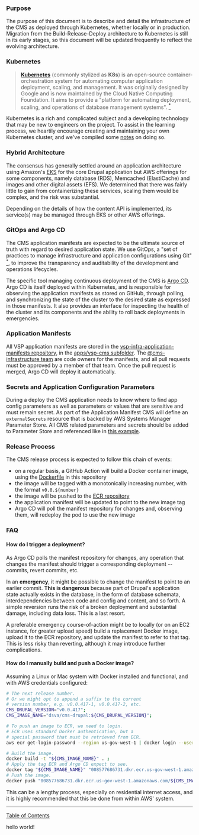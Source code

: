 ### Purpose

The purpose of this document is to describe and detail the infrastructure of the CMS as deployed through Kubernetes, whether locally or in production.  Migration from the Build-Release-Deploy architecture to Kubernetes is still in its early stages, so this document will be updated frequently to reflect the evolving architecture.

### Kubernetes
><b>[Kubernetes](https://kubernetes.io/)</b> (commonly stylized as <b>K8s</b>) is an open-source container-orchestration system for automating computer application deployment, scaling, and management. It was originally designed by Google and is now maintained by the Cloud Native Computing Foundation. It aims to provide a "platform for automating deployment, scaling, and operations of database management systems". [<sup>\*</sup>](https://en.wikipedia.org/wiki/Kubernetes)

Kubernetes is a rich and complicated subject and a developing technology that may be new to engineers on the project.  To assist in the learning process, we heartily encourage creating and maintaining your own Kubernetes cluster, and we've compiled some [notes](https://github.com/department-of-veterans-affairs/va.gov-cms/issues/6545#issuecomment-936936548) on doing so.

### Hybrid Architecture
The consensus has generally settled around an application architecture using Amazon's [EKS](https://aws.amazon.com/eks/) for the core Drupal application but AWS offerings for some components, namely database (RDS), Memcached (ElastiCache) and images and other digital assets (EFS).  We determined that there was fairly little to gain from containerizing these services, scaling them would be complex, and the risk was substantial.

Depending on the details of how the content API is implemented, its service(s) may be managed through EKS or other AWS offerings.

### GitOps and Argo CD
The CMS application manifests are expected to be the ultimate source of truth with regard to desired application state.  We use GitOps, a "set of practices to manage infrastructure and application configurations using Git" [<sup>\*</sup>](https://www.redhat.com/en/topics/devops/what-is-gitops), to improve the transparency and auditability of the development and operations lifecycles.

The specific tool managing continuous deployment of the CMS is [Argo CD](http://argocd.vfs.va.gov/).  Argo CD is itself deployed within Kubernetes, and is responsible for observing the application manifests as stored on GitHub, through polling, and synchronizing the state of the cluster to the desired state as expressed in those manifests.  It also provides an interface for inspecting the health of the cluster and its components and the ability to roll back deployments in emergencies.

### Application Manifests
All VSP application manifests are stored in the [vsp-infra-application-manifests repository](https://github.com/department-of-veterans-affairs/vsp-infra-application-manifests), in the [apps/vsp-cms subfolder](https://github.com/department-of-veterans-affairs/vsp-infra-application-manifests/tree/main/apps/vsp-cms).  The [@cms-infrastructure team](https://github.com/orgs/department-of-veterans-affairs/teams/cms-infrastructure) are code owners for the manifests, and all pull requests must be approved by a member of that team.  Once the pull request is merged, Argo CD will deploy it automatically.

### Secrets and Application Configuration Parameters
During a deploy the CMS application needs to know where to find app config parameters as well as parameters or values that are sensitive and must remain secret. As part of the Application Manifest CMS will define an `externalSecrets` resource that is backed by AWS Systems Manager Parameter Store. All CMS related parameters and secrets should be added to Parameter Store and referenced like in [this example](https://github.com/department-of-veterans-affairs/vsp-infra-application-manifests/blob/main/apps/vsp-identity/test-user-dashboard/dev/externalsecrets.yaml).

### Release Process
The CMS release process is expected to follow this chain of events:

- on a regular basis, a GitHub Action will build a Docker container image, using the [Dockerfile](../Dockerfile) in this repository
- the image will be tagged with a monotonically increasing number, with the format `v0.0.${number}`
- the image will be pushed to the [ECR repository](https://console.amazonaws-us-gov.com/ecr/repositories/dsva/cms-drupal?region=us-gov-west-1)
- the application manifest will be updated to point to the new image tag
- Argo CD will poll the manifest repository for changes and, observing them, will redeploy the pod to use the new image

### FAQ

#### How do I trigger a deployment?
As Argo CD polls the manifest repository for changes, any operation that changes the manifest should trigger a corresponding deployment -- commits, revert commits, etc.  

In an **emergency**, it might be possible to change the manifest to point to an earlier commit.  **This is dangerous** because part of Drupal's application state actually exists in the database, in the form of database schemata, interdependencies between code and config and content, and so forth.  A simple reversion runs the risk of a broken deployment and substantial damage, including data loss.  This is a last resort.

A preferable emergency course-of-action might be to locally (or on an EC2 instance, for greater upload speed) build a replacement Docker image, upload it to the ECR repository, and update the manifest to refer to that tag.  This is less risky than reverting, although it may introduce further complications.

#### How do I manually build and push a Docker image?
Assuming a Linux or Mac system with Docker installed and functional, and with AWS credentials configured:

```bash
# The next release number.
# Or we might opt to append a suffix to the current 
# version number, e.g. v0.0.417-1, v0.0.417-2, etc.
CMS_DRUPAL_VERSION="v0.0.417"; 
CMS_IMAGE_NAME="dsva/cms-drupal:${CMS_DRUPAL_VERSION}";

# To push an image to ECR, we need to login.
# ECR uses standard Docker authentication, but a 
# special password that must be retrieved from ECR.
aws ecr get-login-password --region us-gov-west-1 | docker login --username AWS --password-stdin 008577686731.dkr.ecr.us-gov-west-1.amazonaws.com;

# Build the image.
docker build -t "${CMS_IMAGE_NAME}" . ;
# Apply the tag ECR and Argo CD expect to see.
docker tag "${CMS_IMAGE_NAME}" "008577686731.dkr.ecr.us-gov-west-1.amazonaws.com/${CMS_IMAGE_NAME}";
# Push the image. 
docker push "008577686731.dkr.ecr.us-gov-west-1.amazonaws.com/${CMS_IMAGE_NAME}";
```

This can be a lengthy process, especially on residential internet access, and it is highly recommended that this be done from within AWS' system.

----

[Table of Contents](../README.md)

hello world!
